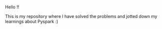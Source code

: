 Hello !!

This is my repository where I have solved the problems and jotted down my learnings about Pyspark :)
